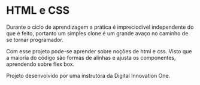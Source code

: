 # HTML e CSS
Durante o ciclo de aprendizagem a prática é impreciodivel independente do que é feito, portanto um simples clone é um grande avaço no caminho de se tornar programador.

Com esse projeto pode-se aprender sobre noções de html e css. Visto que a maioria do código são formas de alinhas e ajusta os componentes, aprendendo sobre flex box.

Projeto desenvolvido por uma instrutora da Digital Innovation One.
